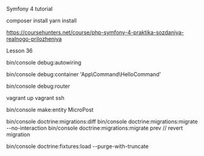 Symfony 4 tutorial

composer install
yarn install

https://coursehunters.net/course/php-symfony-4-praktika-sozdaniya-realnogo-prilozheniya

Lesson 36

bin/console debug:autowiring <Service Class or Interface>

bin/console debug:container 'App\Command\HelloCommand'

bin/console debug:router

vagrant up
vagrant ssh

bin/console make:entity MicroPost

bin/console doctrine:migrations:diff
bin/console doctrine:migrations:migrate --no-interaction
bin/console doctrine:migrations:migrate prev // revert migration

bin/console doctrine:fixtures:load --purge-with-truncate